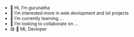- 👋 Hi, I’m gurunatha
- 👀 I’m interested more in web devlopment and iot projects
- 🌱 I’m currently learning ...
- 💞️ I’m looking to collaborate on ...
- 😄 🌺 ML Devloper

<!--START_SECTION:waka-->

<!--END_SECTION:waka-->
<!---
gurunathasmb/gurunathasmb is a ✨ special ✨ repository because its `README.md` (this file) appears on your GitHub profile.
You can click the Preview link to take a look at your changes.
--->
